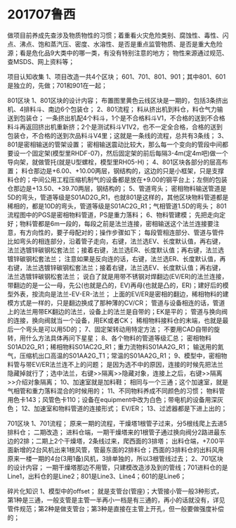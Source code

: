 # 201707鲁西

做项目前养成先查涉及物质物性的习惯；着重看火灾危险类别、腐蚀性、毒性、闪点、沸点、饱和蒸汽压、密度、水溶性、是否是重点监管物质、是否是重大危险源；看是危化品9大类中的哪一类，有没有特别注意的地方；
物性来源通过规范、查MSDS、网上资料等；

项目认知收集
1、项目改造一共4个区块；
601、701、801、901；其中801、601是独立的，先做；701和901在一起；

801区块
1、801区块的设计内容；
布置图里黄色云线区块是一期的，包括3条挤出机、4排料斗、南边6个包装仓；
2、801流程；
料从挤出机到料仓，料仓气力输送到包装仓；
一条挤出机配4个料斗，1个是不合格料斗V1，不合格的送到不合格料斗再返回挤出机重新挤；2个是测试料斗V1V2，也不一定全合格，合格的送到包装仓，不合格的送到次品料斗V4里；这就是一条线的流程，总共有3条线；
3、801是密相输送的管架设置；
密相输送震动比较大，那么每一个变向的管段中间都要设一个固定架(模型里RHDF-07)，然后固定架的前后每隔3-4m(定4m吧)做一个导向架，就做管托(就是U型螺栓，模型里RH05-H)；
4、801区块各部分的层高布置；
料仓那边是+6.00、+10.00两层，钢结构的，这边的只是小框架，只是支撑料仓的；中间公用工程压缩机制气的设备都是放在+9.00的钢平台上；左侧的包装仓那边是+13.50、+39.70两层，钢结构的；
5、管道弯头；
密相物料输送管道是5D的弯头，管道等级是S01AD2G_R1，也就801是这样的，其他区块物料管道都是稀相的，都是10D的弯头，管道等级是S01AC2G_R1；气相管道1.5D的弯头；
801流程图中的PGS是密相物料管道，PS是重力落料；
6、物料管建模；
先把走向定好；物料管都是6m一段的，每段之前是法兰连接，密相输送这个法兰连接要注意，有方向性的，要子母配对的；操作步骤如下；
每段管相连部分、管道与管件比如弯头的相连部分，沿着管子走向，右键，法兰选EV、长度默认值，再右键，法兰选镀锌碳钢松套法兰；接着右键，法兰选ER、长度默认值；再右键，法兰选镀锌碳钢松套法兰；
注意如果是反向连的话，右键，法兰选ER、长度默认值，再右键，法兰选镀锌碳钢松套法兰；接着右键，法兰选EV、长度默认值；再右键，法兰选镀锌碳钢松套法兰；
说白了就是用带不锈钢对焊翻边(EV/ER)的法兰连接，带翻边的是一公一母，先公(也就是凸的，EV)再母(也就是凸的，ER)；建好后的模型外表，按流向是法兰-EV-ER-法兰；
上面的EV/ER是密相的翻边，稀相物料的建模方式是一样的，只是翻边换成了那种薄的CV/CR；
管道与设备相连的话，管道上的法兰用带EK翻边的法兰，设备上的法兰是自带的；EK是平的；
管道与换向阀的连接，换向阀就当一个设备，用EK或者CK；
稀相物料接料仓的末端，也就是最后一个弯头是可以用5D的；
7、固定架转动用特定方法；
不要用CAD自带的旋转，用什么方法具体再问下星星；
8、各个物料的管道等级汇总；
密相物料S01AD2G_R1；稀相物料S01AC2G_R1；重力流物料S01AA2G_R1；
输送用的氮气，压缩机出口高温的S01AA2G_T1；常温的S01AA2G_R1；
9、模型中，密相物料管与带EV/ER法兰连不上的问题；
是因为选不中的原因，连接的时候先把法兰隐藏掉就行了；选中法兰，右键>>隔离>>隐藏对象，连接上之后，右键>>隔离>>介绍对象隔离；
10、加速室就是加料鞋；
相同与一个三通；这个加速室，就是气相管和重力落料混合的时候用的；
11、不同物料养成不同颜色的习惯；
物料管用色卡143；风管色卡110；设备在equipment中改为白色；带电机的设备用深灰色；
12、加速室和物料管道的连接形式；
EV/ER；
13、过滤器都是下进上出的；

701区块
1、701流程；
原来一期的流程，干燥塔1根管子过来，分5根线爬上去进5排料仓；
二期改造；
进料仓端，一期干燥塔来的1根管子通过换向阀分2路进最东边的2排；二期上2个干燥塔，2条线过来，爬西面的3排塔；
出料仓端，+7.00平面新增的2台风机出来1根风管，管最东面的2排料仓；西面的3排料仓的出料风用原来一楼一期的4台(3用1备)风机，3排单独的，所以3根管线过去；
2、701区块的设计内容；
一期干燥塔那边不用管，只建模改造涉及到的管线；701进料仓的是Line1，出料仓的是Line2；801是Line3、Line4；601的是Line6；


碎片化知识
1、模型中的offset；
就是支管台(管座)；大管接小管一般3种形式，第1种是三通，一般支管是主管一半再小一档是有三通的，再小的话就没有，详见管件规范；第2种是做支管台；第3种是直接在主管上开孔，但一般要做强度补偿的；


